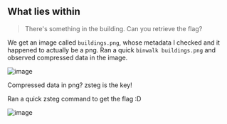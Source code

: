 ## What lies within

> There's something in the building. Can you retrieve the flag?

We get an image called `buildings.png`, whose metadata I checked and it happened to actually be a png. Ran a quick `binwalk buildings.png` and observed compressed data in the image.

![image](https://github.com/user-attachments/assets/1dfe8267-7ce8-4ec4-a2c8-00b45063fd47)

Compressed data in png? zsteg is the key!

Ran a quick zsteg command to get the flag :D

![image](https://github.com/user-attachments/assets/418d8ea2-5037-4070-8e51-3a061d795c28)


